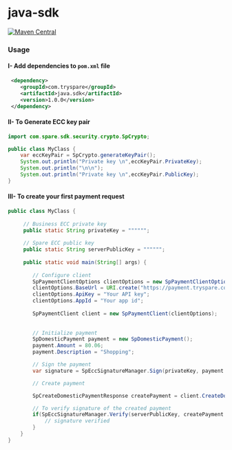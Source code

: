 # java-sdk
[![Maven Central](https://img.shields.io/maven-central/v/com.tryspare/java.sdk.svg?label=Maven%20Central)](https://search.maven.org/search?q=g:%22com.tryspare%22%20AND%20a:%22java.sdk%22)

### Usage

#### I- Add dependencies to ```pom.xml``` file

```xml
 <dependency>
    <groupId>com.tryspare</groupId>
    <artifactId>java.sdk</artifactId>
    <version>1.0.0</version>
 </dependency>
``` 

#### II- To Generate ECC key pair

```java
import com.spare.sdk.security.crypto.SpCrypto;

public class MyClass {
    var eccKeyPair = SpCrypto.generateKeyPair();
    System.out.println("Private key \n",eccKeyPair.PrivateKey);
    System.out.println("\n\n");
    System.out.println("Private key \n",eccKeyPair.PublicKey);
}
```

#### III- To create your first payment request

```java
public class MyClass {
    
     // Business ECC private key
     public static String privateKey = """""";
     
     // Spare ECC public key
     public static String serverPublicKey = """""";
 
     public static void main(String[] args) {
 
        // Configure client
        SpPaymentClientOptions clientOptions = new SpPaymentClientOptions();
        clientOptions.BaseUrl = URI.create("https://payment.tryspare.com");
        clientOptions.ApiKey = "Your API key";
        clientOptions.AppId = "Your app id";
    
        SpPaymentClient client = new SpPaymentClient(clientOptions);
    
    
        // Initialize payment
        SpDomesticPayment payment = new SpDomesticPayment();
        payment.Amount = 80.06;
        payment.Description = "Shopping";

        // Sign the payment 
        var signature = SpEccSignatureManager.Sign(privateKey, payment.toJsonString());

        // Create payment

        SpCreateDomesticPaymentResponse createPayment = client.CreateDomesticPayment(payment,signature);

        // To verify signature of the created payment 
        if(SpEccSignatureManager.Verify(serverPublicKey, createPayment.Payment.toJsonString(), createPayment.Signature)){
            // signature verified
        }
    }
}
```